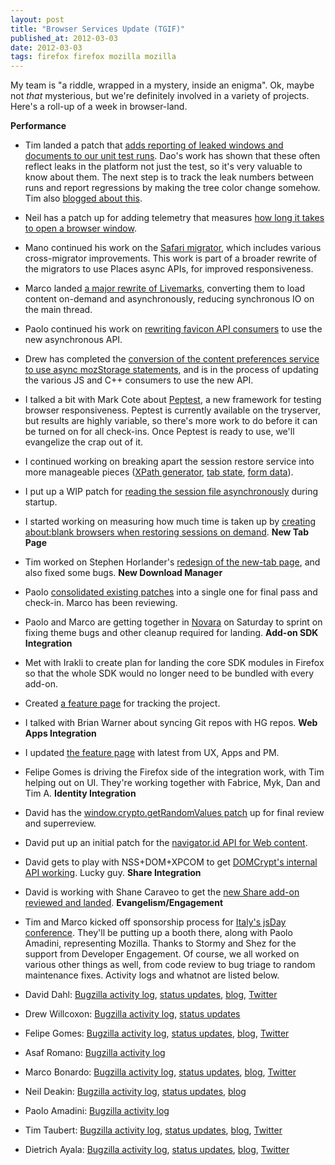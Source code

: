 ```yaml
---
layout: post
title: "Browser Services Update (TGIF)"
published_at: 2012-03-03
date: 2012-03-03
tags: firefox firefox mozilla mozilla
---
```


My team is "a riddle, wrapped in a mystery, inside an enigma". Ok, maybe not *that* mysterious, but we're definitely involved in a variety of projects. Here's a roll-up of a week in browser-land.

**Performance**

*   Tim landed a patch that [adds reporting of leaked windows and documents to our unit test runs](https://bugzilla.mozilla.org/show_bug.cgi?id=683953). Dao's work has shown that these often reflect leaks in the platform not just the test, so it's very valuable to know about them. The next step is to track the leak numbers between runs and report regressions by making the tree color change somehow. Tim also [blogged about this](http://timtaubert.de/2012/02/fighting-docshell-and-domwindow-leaks/).
*   Neil has a patch up for adding telemetry that measures [how long it takes to open a browser window](https://bugzilla.mozilla.org/show_bug.cgi?id=710431).
*   Mano continued his work on the [Safari migrator](https://bugzilla.mozilla.org/show_bug.cgi?id=710259), which includes various cross-migrator improvements. This work is part of a broader rewrite of the migrators to use Places async APIs, for improved responsiveness.
*   Marco landed [a major rewrite of Livemarks](https://bugzilla.mozilla.org/show_bug.cgi?id=613588), converting them to load content on-demand and asynchronously, reducing synchronous IO on the main thread.
*   Paolo continued his work on [rewriting favicon API consumers](https://bugzilla.mozilla.org/show_bug.cgi?id=713642) to use the new asynchronous API.
*   Drew has completed the [conversion of the content preferences service to use async mozStorage statements](https://bugzilla.mozilla.org/show_bug.cgi?id=699859), and is in the process of updating the various JS and C++ consumers to use the new API.
*   I talked a bit with Mark Cote about [Peptest](https://wiki.mozilla.org/Auto-tools/Projects/peptest), a new framework for testing browser responsiveness. Peptest is currently available on the tryserver, but results are highly variable, so there's more work to do before it can be turned on for all check-ins. Once Peptest is ready to use, we'll evangelize the crap out of it.
*   I continued working on breaking apart the session restore service into more manageable pieces ([XPath generator](https://bugzilla.mozilla.org/show_bug.cgi?id=726235), [tab state](https://bugzilla.mozilla.org/show_bug.cgi?id=708488), [form data](https://bugzilla.mozilla.org/show_bug.cgi?id=697903)).
*   I put up a WIP patch for [reading the session file asynchronously](https://bugzilla.mozilla.org/show_bug.cgi?id=532150) during startup.
*   I started working on measuring how much time is taken up by [creating about:blank browsers when restoring sessions on demand](https://bugzilla.mozilla.org/show_bug.cgi?id=715612).
**New Tab Page**

*   Tim worked on Stephen Horlander's [redesign of the new-tab page](http://people.mozilla.com/~shorlander/files/new-tab-prototype-i03/new-tab-prototype-i03.html), and also fixed some bugs.
**New Download Manager**

*   Paolo [consolidated existing patches](https://bugzilla.mozilla.org/show_bug.cgi?id=726444) into a single one for final pass and check-in. Marco has been reviewing.
*   Paolo and Marco are getting together in [Novara](http://maps.google.com/maps?oe=utf-8&rls=org.mozilla:en-US:unofficial&client=firefox-nightly&q=novara+italy&um=1&ie=UTF-8&hq=&hnear=0x47865a1ed73beaff:0x405e67d473ca090,Novara,+Italy&gl=us&ei=K19RT9rkGKaoiQLF_Py0Bg&sa=X&oi=geocode_result&ct=image&resnum=2&ved=0CEgQ8gEwAQ) on Saturday to sprint on fixing theme bugs and other cleanup required for landing.
**Add-on SDK Integration**

*   Met with Irakli to create plan for landing the core SDK modules in Firefox so that the whole SDK would no longer need to be bundled with every add-on.
*   Created [a feature page](https://wiki.mozilla.org/Add-on_SDK_in_Firefox) for tracking the project.
*   I talked with Brian Warner about syncing Git repos with HG repos.
**Web Apps Integration**

*   I updated [the feature page](https://wiki.mozilla.org/Web_Apps_integration) with latest from UX, Apps and PM.
*   Felipe Gomes is driving the Firefox side of the integration work, with Tim helping out on UI. They're working together with Fabrice, Myk, Dan and Tim A.
**Identity Integration**

*   David has the [window.crypto.getRandomValues patch](https://bugzilla.mozilla.org/show_bug.cgi?id=440046) up for final review and superreview.
*   David put up an initial patch for the [navigator.id API for Web content](https://bugzilla.mozilla.org/show_bug.cgi?id=665057).
*   David gets to play with NSS+DOM+XPCOM to get [DOMCrypt's internal API working](https://bugzilla.mozilla.org/show_bug.cgi?id=649154). Lucky guy.
**Share Integration**

*   David is working with Shane Caraveo to get the [new Share add-on reviewed and landed](https://bugzilla.mozilla.org/show_bug.cgi?id=727126).
**Evangelism/Engagement**

*   Tim and Marco kicked off sponsorship process for [Italy's jsDay conference](http://2012.jsday.it/). They'll be putting up a booth there, along with Paolo Amadini, representing Mozilla. Thanks to Stormy and Shez for the support from Developer Engagement.
Of course, we all worked on various other things as well, from code review to bug triage to random maintenance fixes. Activity logs and whatnot are listed below.

*   David Dahl: [Bugzilla activity log](https://bugzilla.mozilla.org/page.cgi?id=user_activity.html&action=run&who=ddahl@mozilla.com), [status updates](http://benjamin.smedbergs.us/weekly-updates.fcgi/user/ddahl), [blog](http://monocleglobe.wordpress.com/), [Twitter](https://twitter.com/#!/deezthugs)
*   Drew Willcoxon: [Bugzilla activity log](https://bugzilla.mozilla.org/page.cgi?id=user_activity.html&action=run&who=adw@mozilla.com), [status updates](http://benjamin.smedbergs.us/weekly-updates.fcgi/user/drew)
*   Felipe Gomes: [Bugzilla activity log](https://bugzilla.mozilla.org/page.cgi?id=user_activity.html&action=run&who=felipc@gmail.com), [status updates](http://benjamin.smedbergs.us/weekly-updates.fcgi/user/felipe), [blog](http://felipe.wordpress.com/), [Twitter](https://twitter.com/#!/felipc)
*   Asaf Romano: [Bugzilla activity log](https://bugzilla.mozilla.org/page.cgi?id=user_activity.html&action=run&who=mano@mozilla.com)
*   Marco Bonardo: [Bugzilla activity log](https://bugzilla.mozilla.org/page.cgi?id=user_activity.html&action=run&who=mak77@bonardo.net), [status updates](http://benjamin.smedbergs.us/weekly-updates.fcgi/user/mak), [blog](http://blog.bonardo.net/), [Twitter](https://twitter.com/#!/mak77)
*   Neil Deakin: [Bugzilla activity log](https://bugzilla.mozilla.org/page.cgi?id=user_activity.html&action=run&who=enndeakin@gmail.com), [status updates](http://benjamin.smedbergs.us/weekly-updates.fcgi/user/Enn), [blog](https://enndeakin.wordpress.com/)
*   Paolo Amadini: [Bugzilla activity log](https://bugzilla.mozilla.org/page.cgi?id=user_activity.html&action=run&who=paolo.mozmail@amadzone.org)
*   Tim Taubert: [Bugzilla activity log](https://bugzilla.mozilla.org/page.cgi?id=user_activity.html&action=run&who=ttaubert@mozilla.com), [status updates](http://benjamin.smedbergs.us/weekly-updates.fcgi/user/ttaubert), [blog](http://timtaubert.de), [Twitter](https://twitter.com/#!/ttaubert)
*   Dietrich Ayala: [Bugzilla activity log](https://bugzilla.mozilla.org/page.cgi?id=user_activity.html&action=run&who=dietrich@mozilla.com), [status updates](http://benjamin.smedbergs.us/weekly-updates.fcgi/user/dietrich), [blog](http://autonome.wordpress.com), [Twitter](https://twitter.com/#!/dietrich)